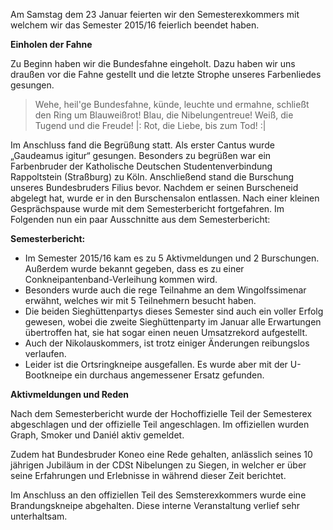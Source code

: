 <!--t Mantas Bericht von der Semesterex-Kneipe am 23.01.2016 t-->
<!--d Manta berichtet von der Semesterex-Kneipe am 23.01.2016 d-->
<!--tag Bericht,Exkneipe,Semesterex,Fahne,Rede tag-->

Am Samstag dem 23 Januar feierten wir den Semesterexkommers mit welchem wir das Semester 2015/16 feierlich beendet haben.<!--more-->

**Einholen der Fahne**

Zu Beginn haben wir die Bundesfahne eingeholt. Dazu haben wir uns draußen vor die Fahne gestellt und die letzte Strophe unseres Farbenliedes gesungen.

> Wehe, heil'ge Bundesfahne,
> künde, leuchte und ermahne, 
> schließt den Ring um Blauweißrot!
> Blau, die Nibelungentreue!
> Weiß, die Tugend und die Freude!
> |: Rot, die Liebe, bis zum Tod! :|

Im Anschluss fand die Begrüßung statt. Als erster Cantus wurde „Gaudeamus igitur“ gesungen. Besonders zu begrüßen war ein Farbenbruder der Katholische Deutschen Studentenverbindung Rappoltstein (Straßburg) zu Köln.
Anschließend stand die Burschung unseres Bundesbruders Filius bevor. Nachdem er seinen Burscheneid abgelegt hat, wurde er in den Burschensalon entlassen.
Nach einer kleinen Gesprächspause wurde mit dem Semesterbericht fortgefahren.
Im Folgenden nun ein paar Ausschnitte aus dem Semesterbericht:

**Semesterbericht:**

 - Im Semester 2015/16 kam es zu 5 Aktivmeldungen und 2 Burschungen. Außerdem wurde bekannt gegeben, dass es zu einer Conkneipantenband-Verleihung kommen wird.
 - Besonders wurde auch die rege Teilnahme an dem Wingolfssimenar erwähnt, welches wir mit 5 Teilnehmern besucht haben.
 - Die beiden Sieghüttenpartys dieses Semester sind auch ein voller Erfolg gewesen, wobei die zweite Sieghüttenparty im Januar alle Erwartungen übertroffen hat, sie hat sogar einen neuen Umsatzrekord aufgestellt.
 - Auch der Nikolauskommers, ist trotz einiger Änderungen reibungslos verlaufen.
 - Leider ist die Ortsringkneipe ausgefallen. Es wurde aber mit der U-Bootkneipe ein durchaus angemessener Ersatz gefunden.

**Aktivmeldungen und Reden**

Nach dem Semesterbericht wurde der Hochoffizielle Teil der Semesterex abgeschlagen und der offizielle Teil angeschlagen. Im offiziellen wurden Graph, Smoker und Daniél aktiv gemeldet.

Zudem  hat Bundesbruder Koneo eine Rede gehalten, anlässlich seines 10 jährigen Jubiläum in der CDSt Nibelungen zu Siegen, in welcher er über seine Erfahrungen und Erlebnisse in während dieser Zeit berichtet.

Im Anschluss an den offiziellen Teil des Semsterexkommers wurde eine Brandungskneipe abgehalten. Diese interne Veranstaltung verlief sehr unterhaltsam. 